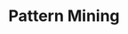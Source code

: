 ---
title: "Pattern Mining"
description: "Association Rules"
tags:
  - Statistics
  - Pattern Mining
weight: 10
---